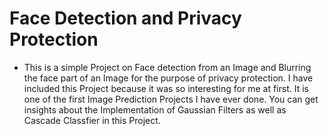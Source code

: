 # **Face Detection and Privacy Protection**
- This is a simple Project on Face detection from an Image and Blurring the face part of an Image for the purpose of privacy protection. I have included this Project because it was so interesting for me at first. It is one of the first Image Prediction Projects I have ever done. You can get insights about the Implementation of Gaussian Filters as well as Cascade Classfier in this Project.

